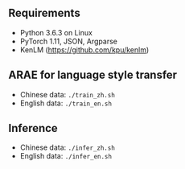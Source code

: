 ## Requirements
- Python 3.6.3 on Linux
- PyTorch 1.11, JSON, Argparse
- KenLM (https://github.com/kpu/kenlm)

## ARAE for language style transfer
- Chinese data: `./train_zh.sh`
- English data: `./train_en.sh`

## Inference
- Chinese data: `./infer_zh.sh`
- English data: `./infer_en.sh`

